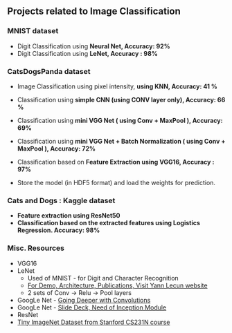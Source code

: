 ## Projects related to Image Classification

### MNIST dataset
  * Digit Classification using **Neural Net, Accuracy: 92%**
  * Digit Classification using **LeNet, Accuracy : 98%**

### CatsDogsPanda dataset
   * Image Classification using pixel intensity, **using KNN, Accuracy: 41 %**
   * Classification using **simple CNN (using CONV layer only), Accuracy: 66 %**
   * Classification using **mini VGG Net ( using Conv + MaxPool ), Accuracy: 69%**
   * Classification using **mini VGG Net + Batch Normalization ( using Conv + MaxPool ), Accuracy: 72%**
   * Classification based on **Feature Extraction using VGG16, Accuracy : 97%**

   * Store the model (in HDF5 format) and load the weights for prediction.

### Cats and Dogs : Kaggle dataset

  * **Feature extraction using ResNet50**
  * **Classification based on the extracted features using Logistics Regression. Accuracy: 98%**


### Misc. Resources
  * VGG16
  * LeNet
      * Used of MNIST - for Digit and Character Recognition
      * [For Demo, Architecture, Publications, Visit Yann Lecun website ](http://yann.lecun.com/exdb/lenet/)
      * 2 sets of Conv -> Relu -> Pool layers
  * GoogLe Net - [Going Deeper with Convolutions](https://arxiv.org/abs/1409.4842)
  * GoogLe Net - [Slide Deck, Need of Inception Module](https://pdfs.semanticscholar.org/0b99/d677883883584d9a328f6f2d54738363997a.pdf)
  * ResNet
  * [Tiny ImageNet Dataset from Stanford CS231N course](https://tiny-imagenet.herokuapp.com/)
